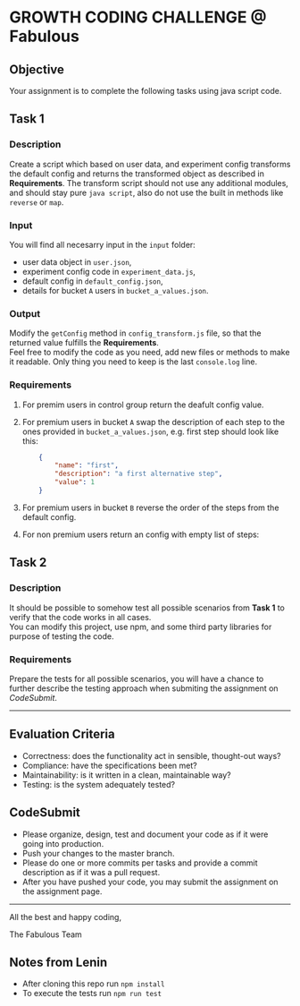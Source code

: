 # GROWTH CODING CHALLENGE @ Fabulous

## Objective

Your assignment is to complete the following tasks using java script code.

## Task 1

### Description

Create a script which based on user data, and experiment config transforms the default config and returns the transformed object as described in **Requirements**.
The transform script should not use any additional modules, and should stay pure `java script`, also do not use the built in methods like `reverse` or `map`.

### Input

You will find all necesarry input in the `input` folder:

- user data object in `user.json`,
- experiment config code in `experiment_data.js`,
- default config in `default_config.json`,
- details for bucket `A` users in `bucket_a_values.json`.

### Output

Modify the `getConfig` method in `config_transform.js` file, so that the returned value fulfills the **Requirements**.  
Feel free to modify the code as you need, add new files or methods to make it readable. Only thing you need to keep is the last `console.log` line.

### Requirements

1. For premim users in control group return the deafult config value.
1. For premium users in bucket `A` swap the description of each step to the ones provided in `bucket_a_values.json`, e.g. first step should look like this:

    ```json
        {
            "name": "first",
            "description": "a first alternative step",
            "value": 1
        }
    ```

1. For premium users in bucket `B` reverse the order of the steps from the default config.
1. For non premium users return an config with empty list of steps:

## Task 2

### Description

It should be possible to somehow test all possible scenarios from **Task 1** to verify that the code works in all cases.  
You can modify this project, use npm, and some third party libraries for purpose of testing the code.

### Requirements

Prepare the tests for all possible scenarios, you will have a chance to further describe the testing approach when submiting the assignment on *CodeSubmit*.

---

## Evaluation Criteria

- Correctness: does the functionality act in sensible, thought-out ways?
- Compliance: have the specifications been met?
- Maintainability: is it written in a clean, maintainable way?
- Testing: is the system adequately tested?

## CodeSubmit

- Please organize, design, test and document your code as if it were going into production.
- Push your changes to the master branch.
- Please do one or more commits per tasks and provide a commit description as if it was a pull request.
- After you have pushed your code, you may submit the assignment on the assignment page.

---

All the best and happy coding,

The Fabulous Team

## Notes from Lenin
- After cloning this repo run `npm install`
- To execute the tests run `npm run test`
